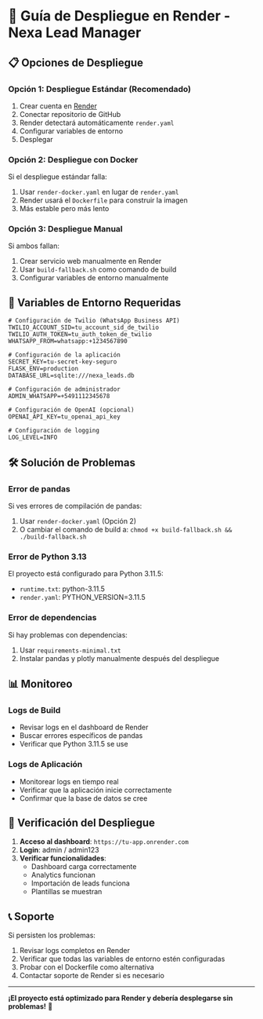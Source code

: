 # 🚀 Guía de Despliegue en Render - Nexa Lead Manager

## 📋 Opciones de Despliegue

### **Opción 1: Despliegue Estándar (Recomendado)**
1. Crear cuenta en [Render](https://render.com)
2. Conectar repositorio de GitHub
3. Render detectará automáticamente `render.yaml`
4. Configurar variables de entorno
5. Desplegar

### **Opción 2: Despliegue con Docker**
Si el despliegue estándar falla:
1. Usar `render-docker.yaml` en lugar de `render.yaml`
2. Render usará el `Dockerfile` para construir la imagen
3. Más estable pero más lento

### **Opción 3: Despliegue Manual**
Si ambos fallan:
1. Crear servicio web manualmente en Render
2. Usar `build-fallback.sh` como comando de build
3. Configurar variables de entorno manualmente

## 🔧 Variables de Entorno Requeridas

```env
# Configuración de Twilio (WhatsApp Business API)
TWILIO_ACCOUNT_SID=tu_account_sid_de_twilio
TWILIO_AUTH_TOKEN=tu_auth_token_de_twilio
WHATSAPP_FROM=whatsapp:+1234567890

# Configuración de la aplicación
SECRET_KEY=tu-secret-key-seguro
FLASK_ENV=production
DATABASE_URL=sqlite:///nexa_leads.db

# Configuración de administrador
ADMIN_WHATSAPP=+5491112345678

# Configuración de OpenAI (opcional)
OPENAI_API_KEY=tu_openai_api_key

# Configuración de logging
LOG_LEVEL=INFO
```

## 🛠️ Solución de Problemas

### **Error de pandas**
Si ves errores de compilación de pandas:
1. Usar `render-docker.yaml` (Opción 2)
2. O cambiar el comando de build a: `chmod +x build-fallback.sh && ./build-fallback.sh`

### **Error de Python 3.13**
El proyecto está configurado para Python 3.11.5:
- `runtime.txt`: python-3.11.5
- `render.yaml`: PYTHON_VERSION=3.11.5

### **Error de dependencias**
Si hay problemas con dependencias:
1. Usar `requirements-minimal.txt`
2. Instalar pandas y plotly manualmente después del despliegue

## 📊 Monitoreo

### **Logs de Build**
- Revisar logs en el dashboard de Render
- Buscar errores específicos de pandas
- Verificar que Python 3.11.5 se use

### **Logs de Aplicación**
- Monitorear logs en tiempo real
- Verificar que la aplicación inicie correctamente
- Confirmar que la base de datos se cree

## 🎯 Verificación del Despliegue

1. **Acceso al dashboard**: `https://tu-app.onrender.com`
2. **Login**: admin / admin123
3. **Verificar funcionalidades**:
   - Dashboard carga correctamente
   - Analytics funcionan
   - Importación de leads funciona
   - Plantillas se muestran

## 📞 Soporte

Si persisten los problemas:
1. Revisar logs completos en Render
2. Verificar que todas las variables de entorno estén configuradas
3. Probar con el Dockerfile como alternativa
4. Contactar soporte de Render si es necesario

---

**¡El proyecto está optimizado para Render y debería desplegarse sin problemas!** 🚀
